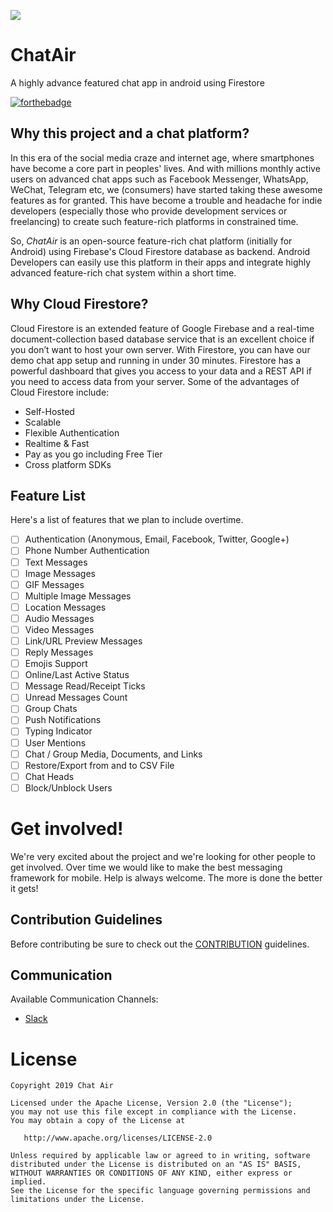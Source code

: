 ![](https://raw.githubusercontent.com/ChatAir/ChatAir-Android/master/images/ChatAir_Logo.jpg)

# ChatAir
A highly advance featured chat app in android using Firestore

[![forthebadge](https://forthebadge.com/images/badges/built-with-love.svg)](https://wajahatkarim.com)

## Why this project and a chat platform?
In this era of the social media craze and internet age, where smartphones have become a core part in peoples' lives. And with millions monthly active users on advanced chat apps such as Facebook Messenger, WhatsApp, WeChat, Telegram etc, we (consumers) have started taking these awesome features as for granted. This have become a trouble and headache for indie developers (especially those who provide development services or freelancing) to create such feature-rich platforms in constrained time.

So, *ChatAir* is an open-source feature-rich chat platform (initially for Android) using Firebase's Cloud Firestore database as backend. Android Developers can easily use this platform in their apps and integrate highly advanced feature-rich chat system within a short time. 

## Why Cloud Firestore?
Cloud Firestore is an extended feature of Google Firebase and a real-time document-collection based database service that is an excellent choice if you don’t want to host your own server. With Firestore, you can have our demo chat app setup and running in under 30 minutes. Firestore has a powerful dashboard that gives you access to your data and a REST API if you need to access data from your server. Some of the advantages of Cloud Firestore include:
 * Self-Hosted
 * Scalable
 * Flexible Authentication
 * Realtime & Fast
 * Pay as you go including Free Tier
 * Cross platform SDKs

## Feature List
Here's a list of features that we plan to include overtime.
- [ ] Authentication (Anonymous, Email, Facebook, Twitter, Google+)
- [ ] Phone Number Authentication
- [ ] Text Messages
- [ ] Image Messages
- [ ] GIF Messages
- [ ] Multiple Image Messages
- [ ] Location Messages
- [ ] Audio Messages
- [ ] Video Messages
- [ ] Link/URL Preview Messages
- [ ] Reply Messages
- [ ] Emojis Support
- [ ] Online/Last Active Status
- [ ] Message Read/Receipt Ticks
- [ ] Unread Messages Count
- [ ] Group Chats
- [ ] Push Notifications
- [ ] Typing Indicator
- [ ] User Mentions
- [ ] Chat / Group Media, Documents, and Links
- [ ] Restore/Export from and to CSV File
- [ ] Chat Heads
- [ ] Block/Unblock Users

# Get involved!
We're very excited about the project and we're looking for other people to get involved. Over time we would like to make the best messaging framework for mobile. Help is always welcome. The more is done the better it gets!

## Contribution Guidelines
Before contributing be sure to check out the [CONTRIBUTION](https://github.com/ChatAir/ChatAir-android/blob/master/CONTRIBUTING.md) guidelines.

## Communication
Available Communication Channels:
* [Slack](https://chatair.slack.com)

# License

    Copyright 2019 Chat Air

    Licensed under the Apache License, Version 2.0 (the "License");
    you may not use this file except in compliance with the License.
    You may obtain a copy of the License at

       http://www.apache.org/licenses/LICENSE-2.0

    Unless required by applicable law or agreed to in writing, software
    distributed under the License is distributed on an "AS IS" BASIS,
    WITHOUT WARRANTIES OR CONDITIONS OF ANY KIND, either express or implied.
    See the License for the specific language governing permissions and
    limitations under the License.
